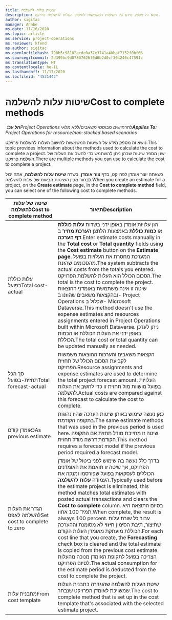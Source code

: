 ```yaml
---
title: שיטות עלות להשלמה
description: נושא זה מספק מידע על השיטות המשמשות לחישוב העלות להשלמת פרויקט.
author: sigitac
manager: Annbe
ms.date: 11/16/2020
ms.topic: article
ms.service: project-operations
ms.reviewer: kfend
ms.author: sigitac
ms.openlocfilehash: 790b5c98182acdc0a37e3741a40baf7152f0bf66
ms.sourcegitcommit: 2d399bc9d07807626f0d6b2d0cf304240c47591c
ms.translationtype: HT
ms.contentlocale: he-IL
ms.lasthandoff: 11/17/2020
ms.locfileid: "4531442"
---
```

# <a name="cost-to-complete-methods"></a><span data-ttu-id="edd88-103">שיטות עלות להשלמה</span><span class="sxs-lookup"><span data-stu-id="edd88-103">Cost to complete methods</span></span>

<span data-ttu-id="edd88-104">_**חל על:** ‏Project Operations לתרחישים מבוססי משאבים/ללא מלאי_</span><span class="sxs-lookup"><span data-stu-id="edd88-104">_**Applies To:** Project Operations for resource/non-stocked based scenarios_</span></span>

<span data-ttu-id="edd88-105">נושא זה מספק מידע על השיטות המשמשות לחישוב העלות להשלמת פרויקט.</span><span class="sxs-lookup"><span data-stu-id="edd88-105">This topic provides information about the methods used to calculate the cost to complete a project.</span></span> <span data-ttu-id="edd88-106">ישנן מספר שיטות שבהן ניתן להשתמש כדי לחשב את העלות של השלמת פרויקט.</span><span class="sxs-lookup"><span data-stu-id="edd88-106">There are multiple methods you can use to calculate the cost to complete a project.</span></span> 

<span data-ttu-id="edd88-107">כשאתה יוצר אומדן לפרויקט, בדף **צור אומדן**, בשדה **שיטת עלות להשלמה**, אתה יכול לבחור מבין השיטות הבאות של עלות להשלמה.</span><span class="sxs-lookup"><span data-stu-id="edd88-107">When you create an estimate for a project, on the **Create estimate** page, in the **Cost to complete method** field, you can select one of the following cost to complete methods.</span></span>

| <span data-ttu-id="edd88-108">שיטה של עלות להשלמה</span><span class="sxs-lookup"><span data-stu-id="edd88-108">Cost to complete method</span></span>    | <span data-ttu-id="edd88-109">תיאור</span><span class="sxs-lookup"><span data-stu-id="edd88-109">Description</span></span>                                                                                                                                                                                                                                                                                                                                                                                                                                                                                        |
|------------------------------|----------------------------------------------------------------------------------------------------------------------------------------------------------------------------------------------------------------------------------------------------------------------------------------------------------------------------------------------------------------------------------------------------------------------------------------------------------------------------------------------------|
| <span data-ttu-id="edd88-110">עלות כוללת בפועל</span><span class="sxs-lookup"><span data-stu-id="edd88-110">Total cost-actual</span></span>            | <span data-ttu-id="edd88-111">הזן עלויות אומדן באופן ידני בשדות **עלות כוללת** או **כמות כוללת** באמצעות הלחצן **הערכת מחיר** ב **דף הערכה**.</span><span class="sxs-lookup"><span data-stu-id="edd88-111">Enter estimate costs manually in the **Total cost** or **Total quantity** fields using the **Cost estimate** button on the **Estimate page**.</span></span> <span data-ttu-id="edd88-112">המערכת מחסרת את העלויות בפועל מהסכומים שהזנת.</span><span class="sxs-lookup"><span data-stu-id="edd88-112">The system subtracts the actual costs from the totals you entered.</span></span> <span data-ttu-id="edd88-113">הסכום הכולל הוא העלות להשלמת הפרויקט.</span><span class="sxs-lookup"><span data-stu-id="edd88-113">The total is the cost to complete the project.</span></span> <span data-ttu-id="edd88-114">שיטה זו אינה משתמשת באומדני ההוצאות ובהקצאות משאבים שהוזנו ב- Project Operations שכלול ב- Microsoft Dataverse.</span><span class="sxs-lookup"><span data-stu-id="edd88-114">This method doesn't use the expense estimates and resources assignments entered in Project Operations built within Microsoft Dataverse.</span></span> <span data-ttu-id="edd88-115">ניתן לעדכן באופן ידני את העלות הכוללת או הכמות הכוללת.</span><span class="sxs-lookup"><span data-stu-id="edd88-115">The total cost or total quantity can be updated manually as needed.</span></span>  |
| <span data-ttu-id="edd88-116">סך הכל תחזית-בפועל</span><span class="sxs-lookup"><span data-stu-id="edd88-116">Total forecast-actual</span></span>        | <span data-ttu-id="edd88-117">הקצאות משאבים והערכות ההוצאות משמשות לקביעת הסכום הכולל של תחזית הפרויקט.</span><span class="sxs-lookup"><span data-stu-id="edd88-117">Resource assignments and expense estimates are used to determine the total project forecast amount.</span></span> <span data-ttu-id="edd88-118">העלויות בפועל מושוות מול תחזית זו כדי לחשב את העלות להשלמה.</span><span class="sxs-lookup"><span data-stu-id="edd88-118">Actual costs are compared against this forecast to calculate the cost to complete.</span></span>                                                                                                                                                                                                                                                                          |
| <span data-ttu-id="edd88-119">כאומדן קודם</span><span class="sxs-lookup"><span data-stu-id="edd88-119">As previous estimate</span></span>         | <span data-ttu-id="edd88-120">כאן נעשה שימוש באותן שיטות הערכה שהיו נהוגות בתקופה הקודמת.</span><span class="sxs-lookup"><span data-stu-id="edd88-120">The same estimate methods that was used in the previous period is used here.</span></span> <span data-ttu-id="edd88-121">שיטה זו מחייבת מודל תחזית אם התקופה הקודמת דרשה מודל תחזית.</span><span class="sxs-lookup"><span data-stu-id="edd88-121">This method requires a forecast model if the previous period required a forecast model.</span></span>                                                                                                                                                                                                                                                                                                                           |
| <span data-ttu-id="edd88-122">הגדר את העלות להשלמה לאפס</span><span class="sxs-lookup"><span data-stu-id="edd88-122">Set cost to complete to zero</span></span> | <span data-ttu-id="edd88-123">בדרך כלל נעשה בה שימוש לפני ביטול של אומדן הפרויקט, אך שיטה זו תואמת את האומדנים הכוללים לעסקאות בפועל שפורסמו ומנקה את העמודה **עלות להשלמה**.</span><span class="sxs-lookup"><span data-stu-id="edd88-123">Typically used before the estimate project is eliminated, this method matches total estimates with posted actual transactions and clears the **Cost to complete** column.</span></span> <span data-ttu-id="edd88-124">בסיום התוצאה היא תמיד 100 אחוז.</span><span class="sxs-lookup"><span data-stu-id="edd88-124">When complete, the result is always 100 percent.</span></span> <span data-ttu-id="edd88-125">עבור כל שורת עלות שתיצור, תיבת הסימון **חיזוי** לא מסומנת וההערכה הכוללת מועתקת מאומדן העלות הקודם.</span><span class="sxs-lookup"><span data-stu-id="edd88-125">For each cost line that you create, the **Forecasting** check box is cleared and the total estimate is copied from the previous cost estimate.</span></span> <span data-ttu-id="edd88-126">הצריכה בפועל לתקופת האומדן מנוכה מהעלות לסיום הפרויקט.</span><span class="sxs-lookup"><span data-stu-id="edd88-126">The actual consumption for the estimate period is deducted from the cost to complete the project.</span></span>              |
| <span data-ttu-id="edd88-127">מתבנית עלות</span><span class="sxs-lookup"><span data-stu-id="edd88-127">From cost template</span></span>           | <span data-ttu-id="edd88-128">שיטת העלות להשלמה שהוגדרה בתבנית העלות שמשויכת לאומדן הפרויקט שנבחר.</span><span class="sxs-lookup"><span data-stu-id="edd88-128">The cost to complete method that is set up in the cost template that's associated with the selected estimate project.</span></span>                                                                                                                                                                                                                                                                                                                                                                          |
